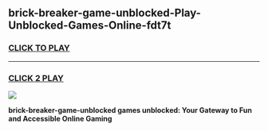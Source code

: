 
## brick-breaker-game-unblocked-Play-Unblocked-Games-Online-fdt7t
<h3>
<a href="https://premium76.site?title=brick-breaker-game-unblocked&ref=24A">CLICK TO PLAY</a></h3>
<hr>

<h3>
<a href="https://premium76.site?title=brick-breaker-game-unblocked&ref=24A">CLICK 2 PLAY</a>
  
</h3>

<a href="https://premium76.site?title=brick-breaker-game-unblocked&ref=24A"><img src="https://clearcache.store/games.png"></a>


**brick-breaker-game-unblocked games unblocked: Your Gateway to Fun and Accessible Online Gaming**
